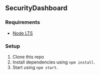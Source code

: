 ## SecurityDashboard

### Requirements

- [Node LTS](https://nodejs.org/en/download)

### Setup

1. Clone this repo
2. Install dependencies using `npm install`.
3. Start using `npm start`.

